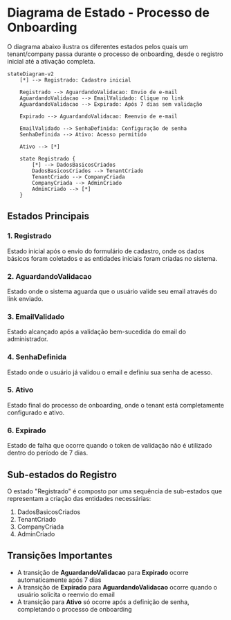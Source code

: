 # Diagrama de Estado - Processo de Onboarding

O diagrama abaixo ilustra os diferentes estados pelos quais um tenant/company passa durante o processo de onboarding, desde o registro inicial até a ativação completa.

```mermaid
stateDiagram-v2
    [*] --> Registrado: Cadastro inicial
    
    Registrado --> AguardandoValidacao: Envio de e-mail
    AguardandoValidacao --> EmailValidado: Clique no link
    AguardandoValidacao --> Expirado: Após 7 dias sem validação
    
    Expirado --> AguardandoValidacao: Reenvio de e-mail
    
    EmailValidado --> SenhaDefinida: Configuração de senha
    SenhaDefinida --> Ativo: Acesso permitido
    
    Ativo --> [*]
    
    state Registrado {
        [*] --> DadosBasicosCriados
        DadosBasicosCriados --> TenantCriado
        TenantCriado --> CompanyCriada
        CompanyCriada --> AdminCriado
        AdminCriado --> [*]
    }
```

## Estados Principais

### 1. Registrado
Estado inicial após o envio do formulário de cadastro, onde os dados básicos foram coletados e as entidades iniciais foram criadas no sistema.

### 2. AguardandoValidacao
Estado onde o sistema aguarda que o usuário valide seu email através do link enviado.

### 3. EmailValidado
Estado alcançado após a validação bem-sucedida do email do administrador.

### 4. SenhaDefinida
Estado onde o usuário já validou o email e definiu sua senha de acesso.

### 5. Ativo
Estado final do processo de onboarding, onde o tenant está completamente configurado e ativo.

### 6. Expirado
Estado de falha que ocorre quando o token de validação não é utilizado dentro do período de 7 dias.

## Sub-estados do Registro

O estado "Registrado" é composto por uma sequência de sub-estados que representam a criação das entidades necessárias:

1. DadosBasicosCriados
2. TenantCriado
3. CompanyCriada
4. AdminCriado

## Transições Importantes

- A transição de **AguardandoValidacao** para **Expirado** ocorre automaticamente após 7 dias
- A transição de **Expirado** para **AguardandoValidacao** ocorre quando o usuário solicita o reenvio do email
- A transição para **Ativo** só ocorre após a definição de senha, completando o processo de onboarding
